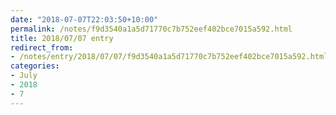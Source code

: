 ```yaml
---
date: "2018-07-07T22:03:50+10:00"
permalink: /notes/f9d3540a1a5d71770c7b752eef402bce7015a592.html
title: 2018/07/07 entry
redirect_from:
- /notes/entry/2018/07/07/f9d3540a1a5d71770c7b752eef402bce7015a592.html
categories:
- July
- 2018
- 7
---
```


